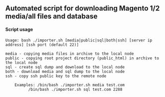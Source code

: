 ## Automated script for downloading Magento 1/2 media/all files and database
#### Script usage
```
Usage: bash ./importer.sh [media|public|sql|both|ssh] [server ip address] [ssh port (default 22)]

media - copying media files in archive to the local node
public - copying root project directory (public_html) in archive to the local node
sql - create sql dump and download to the local node
both - download media and sql dump to the local node
ssh - copy ssh public key to the remote node

	Examples: /bin/bash ./importer.sh media test.com
		  /bin/bash ./importer.sh sql test.com 2288
```

